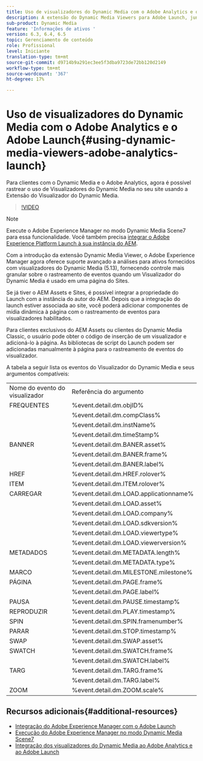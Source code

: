 ```yaml
---
title: Uso de visualizadores do Dynamic Media com o Adobe Analytics e o Adobe Launch
description: A extensão do Dynamic Media Viewers para Adobe Launch, juntamente com o lançamento do Dynamic Media Viewers 5.13, permite que os clientes do Dynamic Media, do Adobe Analytics e do Adobe Launch usem eventos e dados específicos dos Dynamic Media Viewers na configuração do Adobe Launch.
sub-product: Dynamic Media
feature: 'Informações de ativos '
version: 6.3, 6.4, 6.5
topic: Gerenciamento de conteúdo
role: Profissional
level: Iniciante
translation-type: tm+mt
source-git-commit: d9714b9a291ec3ee5f3dba9723de72bb120d2149
workflow-type: tm+mt
source-wordcount: '367'
ht-degree: 17%

---
```



# Uso de visualizadores do Dynamic Media com o Adobe Analytics e o Adobe Launch{#using-dynamic-media-viewers-adobe-analytics-launch}

Para clientes com o Dynamic Media e o Adobe Analytics, agora é possível rastrear o uso de Visualizadores do Dynamic Media no seu site usando a Extensão do Visualizador do Dynamic Media.

>[!VIDEO](https://video.tv.adobe.com/v/29308/?quality=12&learn=on)

>[!NOTE]
>
> Execute o Adobe Experience Manager no modo Dynamic Media Scene7 para essa funcionalidade. Você também precisa [integrar o Adobe Experience Platform Launch à sua instância do AEM](https://docs.adobe.com/content/help/en/experience-manager-learn/sites/integrations/adobe-launch-integration-tutorial-understand.html).

Com a introdução da extensão Dynamic Media Viewer, o Adobe Experience Manager agora oferece suporte avançado a análises para ativos fornecidos com visualizadores do Dynamic Media (5.13), fornecendo controle mais granular sobre o rastreamento de eventos quando um Visualizador do Dynamic Media é usado em uma página do Sites.

Se já tiver o AEM Assets e Sites, é possível integrar a propriedade do Launch com a instância do autor do AEM. Depois que a integração do launch estiver associada ao site, você poderá adicionar componentes de mídia dinâmica à página com o rastreamento de eventos para visualizadores habilitados.

Para clientes exclusivos do AEM Assets ou clientes do Dynamic Media Classic, o usuário pode obter o código de inserção de um visualizador e adicioná-lo à página. As bibliotecas de script do Launch podem ser adicionadas manualmente à página para o rastreamento de eventos do visualizador.

A tabela a seguir lista os eventos do Visualizador do Dynamic Media e seus argumentos compatíveis:

<table>
   <tbody>
      <tr>
         <td>Nome do evento do visualizador</td>
         <td>Referência do argumento</td>
      </tr>
      <tr>
         <td> FREQUENTES </td>
         <td> %event.detail.dm.objID% </td>
      </tr>
      <tr>
         <td> </td>
         <td> %event.detail.dm.compClass% </td>
      </tr>
      <tr>
         <td> </td>
         <td> %event.detail.dm.instName% </td>
      </tr>
      <tr>
         <td> </td>
         <td> %event.detail.dm.timeStamp% </td>
      </tr>
      <tr>
         <td> BANNER <br></td>
         <td> %event.detail.dm.BANER.asset% </td>
      </tr>
      <tr>
         <td> </td>
         <td> %event.detail.dm.BANER.frame% </td>
      </tr>
      <tr>
         <td> </td>
         <td> %event.detail.dm.BANER.label% </td>
      </tr>
      <tr>
         <td> HREF </td>
         <td> %event.detail.dm.HREF.rolover% </td>
      </tr>
      <tr>
         <td> ITEM </td>
         <td> %event.detail.dm.ITEM.rolover% </td>
      </tr>
      <tr>
         <td> CARREGAR </td>
         <td> %event.detail.dm.LOAD.applicationname% </td>
      </tr>
      <tr>
         <td><strong> </strong></td>
         <td> %event.detail.dm.LOAD.asset% </td>
      </tr>
      <tr>
         <td><strong> </strong></td>
         <td> %event.detail.dm.LOAD.company% </td>
      </tr>
      <tr>
         <td><strong> </strong></td>
         <td> %event.detail.dm.LOAD.sdkversion% </td>
      </tr>
      <tr>
         <td><strong> </strong></td>
         <td> %event.detail.dm.LOAD.viewertype% </td>
      </tr>
      <tr>
         <td><strong> </strong></td>
         <td> %event.detail.dm.LOAD.viewerversion% </td>
      </tr>
      <tr>
         <td> METADADOS </td>
         <td> %event.detail.dm.METADATA.length% </td>
      </tr>
      <tr>
         <td> </td>
         <td> %event.detail.dm.METADATA.type% </td>
      </tr>
      <tr>
         <td> MARCO </td>
         <td> %event.detail.dm.MILESTONE.milestone% </td>
      </tr>
      <tr>
         <td> PÁGINA </td>
         <td> %event.detail.dm.PAGE.frame% </td>
      </tr>
      <tr>
         <td> </td>
         <td> %event.detail.dm.PAGE.label% </td>
      </tr>
      <tr>
         <td> PAUSA </td>
         <td> %event.detail.dm.PAUSE.timestamp% </td>
      </tr>
      <tr>
         <td> REPRODUZIR </td>
         <td> %event.detail.dm.PLAY.timestamp% </td>
      </tr>
      <tr>
         <td> SPIN </td>
         <td> %event.detail.dm.SPIN.framenumber% </td>
      </tr>
      <tr>
         <td> PARAR </td>
         <td> %event.detail.dm.STOP.timestamp% </td>
      </tr>
      <tr>
         <td> SWAP </td>
         <td> %event.detail.dm.SWAP.asset% </td>
      </tr>
      <tr>
         <td> SWATCH </td>
         <td> %event.detail.dm.SWATCH.frame% </td>
      </tr>
      <tr>
         <td> </td>
         <td> %event.detail.dm.SWATCH.label% </td>
      </tr>
      <tr>
         <td> TARG </td>
         <td> %event.detail.dm.TARG.frame% </td>
      </tr>
      <tr>
         <td> </td>
         <td> %event.detail.dm.TARG.label% </td>
      </tr>
      <tr>
         <td> ZOOM </td>
         <td> %event.detail.dm.ZOOM.scale% </td>
      </tr>
   </tbody>
</table>

## Recursos adicionais{#additional-resources}

* [Integração do Adobe Experience Manager com o Adobe Launch](https://docs.adobe.com/content/help/en/experience-manager-learn/sites/integrations/adobe-launch-integration-tutorial-understand.html)
* [Execução do Adobe Experience Manager no modo Dynamic Media Scene7](https://helpx.adobe.com/experience-manager/6-5/assets/using/config-dms7.html)
* [Integração dos visualizadores do Dynamic Media ao Adobe Analytics e ao Adobe Launch](https://helpx.adobe.com/experience-manager/6-5/assets/using/launch.html)
